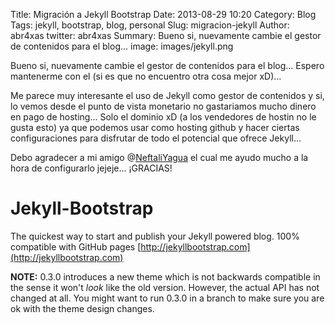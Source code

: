 Title: Migración a Jekyll Bootstrap
Date: 2013-08-29 10:20
Category: Blog
Tags: jekyll, bootstrap, blog, personal
Slug: migracion-jekyll
Author: abr4xas
twitter: abr4xas
Summary: Bueno si, nuevamente cambie el gestor de contenidos para el blog... 
image: images/jekyll.png

Bueno si, nuevamente cambie el gestor de contenidos para el blog... Espero mantenerme con el (si es que no encuentro otra cosa mejor xD)...

Me parece muy interesante el uso de Jekyll como gestor de contenidos y si, lo vemos desde el punto de vista monetario no gastariamos mucho dinero en pago de hosting... Solo el dominio xD (a los vendedores de hostin no le gusta esto) ya que podemos usar como hosting github y hacer ciertas configuraciones para disfrutar de todo el potencial que ofrece Jekyll...

Debo agradecer a mi amigo @[NeftaliYagua](http://twitter.com/NeftaliYagua) el cual me ayudo mucho a la hora de configurarlo jejeje... ¡GRACIAS!

# Jekyll-Bootstrap

The quickest way to start and publish your Jekyll powered blog. 100% compatible with GitHub pages [http://jekyllbootstrap.com](http://jekyllbootstrap.com)

**NOTE:** 0.3.0 introduces a new theme which is not backwards compatible in the sense it won't _look_ like the old version.
However, the actual API has not changed at all.
You might want to run 0.3.0 in a branch to make sure you are ok with the theme design changes.